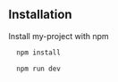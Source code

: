 
## Installation

Install my-project with npm

```bash
  npm install
```
```bash
  npm run dev
```
    
